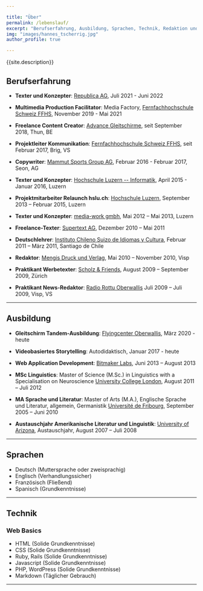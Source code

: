 ```yaml
---

title: "Über"
permalink: /lebenslauf/
excerpt: "Berufserfahrung, Ausbildung, Sprachen, Technik, Redaktion und Learning on the Job: Was bisher geschah im Leben von Hannes Tscherrig."
img: "images/hannes_tscherrig.jpg"
author_profile: true

---
```


{{site.description}}

## Berufserfahrung

- **Texter und Konzepter**: [Republica AG](https://www.republica.ch/Home), Juli 2021 - Juni 2022

- **Multimedia Production Facilitator**: Media Factory, [Fernfachhochschule Schweiz FFHS](https://www.ffhs.ch/), November 2019 - Mai 2021

- **Freelance Content Creator**: [Advance Gleitschirme](https://advance.ch/), seit September 2018, Thun, BE

- **Projektleiter Kommunikation**: [Fernfachhochschule Schweiz FFHS](https://www.ffhs.ch/), seit Februar 2017, Brig, VS

- **Copywriter**: [Mammut Sports Group AG](http://www.mammut.ch/CH/de_CH), Februar 2016 - Februar 2017, Seon, AG

- **Texter und Konzepter**: [Hochschule Luzern -- Informatik](https://www.hslu.ch/de-ch/informatik/), April 2015 - Januar 2016, Luzern

- **Projektmitarbeiter Relaunch hslu.ch**: [Hochschule Luzern][2], September 2013 – Februar 2015, Luzern

- **Texter und Konzepter**: [media-work gmbh][3], Mai 2012 – Mai 2013, Luzern

- **Freelance-Texter**: [Supertext AG][4], Dezember 2010 – Mai 2011

- **Deutschlehrer**: [Instituto Chileno Suizo de Idiomas y Cultura][5], Februar 2011 – März 2011, Santiago de Chile

- **Redaktor**: [Mengis Druck und Verlag][6], Mai 2010 – November 2010, Visp

- **Praktikant Werbetexter**: [Scholz & Friends][7], August 2009 – September 2009, Zürich

- **Praktikant News-Redaktor**: [Radio Rottu Oberwallis][8] Juli 2009 – Juli 2009, Visp, VS

---

## Ausbildung

- **Gleitschirm Tandem-Ausbildung**: [Flyingcenter Oberwallis](https://www.flyingcenter.ch/allgemeines/startseite), März 2020 - heute

- **Videobasiertes Storytelling**: Autodidaktisch, Januar 2017 - heute

- **Web Application Development**: [Bitmaker Labs][9], Juni 2013 – August 2013

- **MSc Linguistics**: Master of Science (M.Sc.) in Linguistics with a Specialisation on Neuroscience [University College London][10], August 2011 – Juli 2012

- **MA Sprache und Literatur**: Master of Arts (M.A.), Englische Sprache und Literatur, allgemein, Germanistik [Université de Fribourg][11], September 2005 – Juni 2010

- **Austauschjahr Amerikanische Literatur und Linguistik**: [University of Arizona][12], Austauschjahr, August 2007 – Juli 2008

---

## Sprachen

*   Deutsch (Muttersprache oder zweisprachig)
*   Englisch (Verhandlungssicher)
*   Französisch (Fließend)
*   Spanisch (Grundkenntnisse)

---

## Technik

### Web Basics

*   HTML (Solide Grundkenntnisse)
*   CSS (Solide Grundkenntnisse)
*   Ruby, Rails (Solide Grundkenntnisse)
*   Javascript (Solide Grundkenntnisse)
*   PHP, WordPress (Solide Grundkenntnisse)
*   Markdown (Täglicher Gebrauch)

---
<!--
## Redaktion

### Am Anfang die Frage

Gute Information und spannende Geschichten sind die Kehrseite besserer Fragen. Das gilt für ein informelles Gespräch ebenso wie für ein Interview oder eine Recherche im Internet. Ich stelle die wichtigen Fragen und forme daraus Antworten, die packen, informieren oder weiterhelfen.

### Dann der Plan

Gute Kommunikation steht und fällt mit einem Plan. Wer nicht weiss, was er sagen will, schweigt besser. Das Entwerfen eines Planes zwingt dazu, grundlegende Fragen zu beantworten: Wer spricht? Was ist die Botschaft? Wer ist angesprochen?

Mit einem soliden Plan fällt es leichter, klare Aussagen zu machen. Es fällt leichter Produkte zu verkaufen, wenn klar ist, worin -- immer aus Kundensicht -- die besonderen Vorteile liegen. Diese Einfachheit ist gerade für Internet-Inhalte ungeheuer wichtig. 

Als Content-Spezialist und Konzepter entwerfe ich Online-Interaktionen: Ich entwickle Ideen für spannende Geschichten, setze sie um, plane den Seitenaufbau oder prüfe Kleinst-Texte, welche Nutzenden die Orientierung auf einer Internetseite erleichtern.

### Zum Schluss der Text

Im Grunde der Dinge bin ich aber Texter. Es ist meine Leidenschaft, Unnützes zu kürzen, Wörter zu wenden und Texte besser zu machen. Ich arbeite iterativ, denn Texte sind immer Entwürfe. Jede Überarbeitung, jedes konstruktive Feedback macht sie besser und bringt sie etwas näher ans Ziel.

-->

[2]: https://www.hslu.ch
[3]: http://media-work.ch
[4]: http://www.supertext.ch
[5]: http://www.chilenosuizo.cl
[6]: http://www.1815.ch
[7]: http://www.s-f.com
[8]: http://www.rro.ch
[9]: http://www.bitmakerlabs.com
[10]: http://www.ucl.ac.uk
[11]: http://www.unifr.ch
[12]: http://www.arizona.edu
